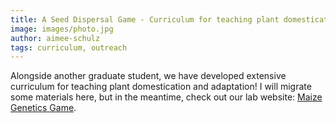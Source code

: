 ```yaml
---
title: A Seed Dispersal Game - Curriculum for teaching plant domestication and adaptation
image: images/photo.jpg
author: aimee-schulz
tags: curriculum, outreach
---
```


Alongside another graduate student, we have developed extensive curriculum for teaching plant domestication and adaptation!
I will migrate some materials here, but in the meantime, check out our lab website: <a href="https://www.maizegenetics.net/game" target="_blank">Maize Genetics Game</a>.
